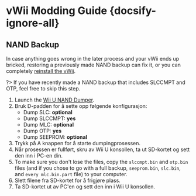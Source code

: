# vWii Modding Guide {docsify-ignore-all}

## NAND Backup

In case anything goes wrong in the later process and your vWii ends up bricked, restoring a previously made NAND backup can fix it, or you can completely [reinstall the vWii](http://wiiu.hacks.guide/#/recover-vwii-ioses-channels).

?> If you have recently made a NAND backup that includes SLCCMPT and OTP, feel free to skip this step.

1. Launch the [Wii U NAND Dumper](browser-exploit).
2. Bruk D-padden for å sette opp følgende konfigurasjon:
   - Dump SLC: **optional**
   - Dump SLCCMPT: **yes**
   - Dump MLC: **optional**
   - Dump OTP: **yes**
   - Dump SEEPROM: **optional**
3. Trykk på A knappen for å starte dumpingprosessen.
4. Når prosessen er fullført, skru av Wii U konsollen, ta ut SD-kortet og sett den inn i PC-en din.
5. To make sure you don't lose the files, copy the `slccmpt.bin` and `otp.bin` files (and if you chose to go with a full backup, `seeprom.bin`, `slc.bin`, and `every mlc.bin.part` file) to your computer.
6. Slett filene fra SD-kortet for å frigjøre plass.
7. Ta SD-kortet ut av PC'en og sett den inn i Wii U konsollen.
